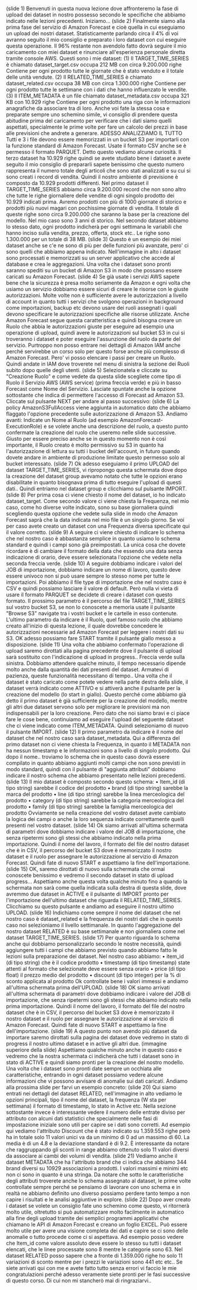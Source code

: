 (slide 1)
Benvenuti in questa nuova lezione dove affronteremo la fase di upload dei dataset in nostro possesso secondo le specifiche che abbiamo indicato nelle lezioni precedenti. Iniziamo...
(slide 2)
Finalmente siamo alla prima fase del servizio di Amazon Forecast e cioè quella in cui eseguiamo un upload dei nostri dataset. Statisticamente parlando circa il 4% di voi avranno seguito il mio consiglio e preparato i loro dataset con cui eseguire questa operazione. Il 96% restante non avendolo fatto dovrà seguire il mio caricamento con miei dataset e rinunciare all'esperienza personale diretta tramite console AWS.
Questi sono i mie dataset: 
(1) Il TARGET_TIME_SERIES è chiamato dataset_target.csv occupa 212 MB con circa 9.200.000 righe
Contiene per ogni prodotto tutte le giornate che è stato venduto e il totale delle unità vendute.
(2) Il RELATED_TIME_SERIES è chiamato dataset_related.csv occupa 38 MB con circa 1.300.000 righe
Contiene per ogni prodotto tutte le settimane con i dati che hanno influenzato le vendite.
(3) Il ITEM_METADATA è un file chiamato dataset_metadata.csv occupa 321 KB con 10.929 righe
Contiene per ogni prodotto una riga con le informazioni anagrafiche da associare tra di loro.
Anche voi fate la stessa cosa e preparate sempre uno schemino simile, vi consiglio di prendere questa abitudine prima del caricamento per verificare che i dati siamo quelli aspettati, specialmente le prime volte per fare un calcolo dei prezzi in base alle previsioni che andrete a generare.
ADESSO ANALIZZIAMO IL TUTTO
Tutti e 3 i file devono essere memorizzati in un bucket S3 per importarli con la funzione standard di Amazon Forecast. Usate il formato CSV anche se è permesso il formato PARQUET.
Detto questo vediamo alcune curiosità. Il terzo dataset ha 10.929 righe quindi se avete studiato bene i dataset e avete seguito il mio consiglio di prepararli sapete benissimo che questo numero rappresenta il numero totale degli articoli che sono stati analizzati e su cui si sono creati i record di vendita.
Quindi il nostro ambiente di previsione è composto da 10.929 prodotti differenti.
Nel primo dataset il TARGET_TIME_SERIES abbiamo circa 9.200.000 record che non sono altro che tutte le righe giornaliere delle vendite di ogni singolo prodotto dei 10.929 indicati prima.
Avremo prodotti con più di 1000 giornate di storico e prodotti più nuovi magari con pochissime giornate di vendita. Il totale di queste righe sono circa 9.200.000 che saranno la base per la creazione del modello.
Nel mio caso sono 3 anni di storico.
Nel secondo dataset abbiamo lo stesso dato, ogni prodotto indicherà per ogni settimana le variabili che hanno inciso sulla vendita, prezzo, offerta, stock etc.. Le righe sono 1.300.000 per un totale di 38 MB.
(slide 3)
Questo è un esempio dei miei dataset anche se c'e ne sono di più per delle funzioni più avanzate, pero' ci sono quelli che abbiamo appena indicato.
Nell'immagine in alto i dataset sono processati e memorizzati su un server applicativo che accede al database e crea le aggregazioni.
Una volta che i dataset sono pronti saranno spediti su un bucket di Amazon S3 in modo che possano essere caricati su Amazon Forecast.
(slide 4)
Se già usate i servizi AWS sapete bene che la sicurezza è presa molto seriamente da Amazon e ogni volta che usiamo un servizio dobbiamo essere sicuri di creare le risorse con le giuste autorizzazioni.
Molte volte non è sufficiente avere le autorizzazioni a livello di account in quanto tutti i servizi che svolgono operazioni in background come importazioni, backup etc devono usare dei ruoli assegnati i quali devono specificare le autorizzazioni specifiche alle risorse utilizzate.
Anche Amazon Forecast segue questa caratteristica e quindi bisogna creare un Ruolo che abbia le autorizzazioni giuste per eseguire ad esempio una operazione di upload, quindi avere le autorizzazioni sul bucket S3 in cui si troveranno i dataset e poter eseguire l'assunzione del ruolo da parte del servizio.
Purtroppo non posso entrare nei dettagli di Amazon IAM anche perché servirebbe un corso solo per questo forse anche più complesso di Amazon Forecast. Pero' vi posso elencare i passi per creare un Ruolo. Quindi andate in IAM dove troverete nel menu di sinistra la sezione dei Ruoli subito dopo quelle degli utenti.
(slide 5)
Selezionatela e cliccate su "Creazione Ruolo" e come vedete da questa slide scegliete come tipo di Ruolo il Servizio AWS (AWS service) (prima freccia verde) e più in basso Forecast come Nome del Servizio. Lasciate spuntate anche la opzione sottostante che indica di permettere l'accesso di Forecast ad Amazon S3.
Cliccate sul pulsante NEXT per andare al passo successivo:
(slide 6)
La policy AmazonS3FullAccess viene aggiunta in automatico dato che abbiamo flaggato l'opzione precedente sulle autorizzazione di Amazon S3. Andiamo avanti:
Indicate un Nome al Ruolo (ad esempio AmazonForecast-ExecutionRole) e se volete anche una descrizione del ruolo, a questo punto confermate la creazione del ruolo che useremo nelle slide successive.
Giusto per essere preciso anche se in questo momento non è così importante, il Ruolo creato è molto permissivo su S3 in quanto ha l'autorizzazione di lettura su tutti i bucket dell'account, in futuro quando dovete andare in ambiente di produzione limitate questo permesso solo al bucket interessato.
(slide 7)
Ok adesso eseguiamo il primo UPLOAD del dataset TARGET_TIME_SERIES, vi ripropongo questa schermata dove dopo la creazione del dataset group avevamo notato che tutte le opzioni erano disabilitate in quanto bisognava prima di tutto eseguire l'upload di questi dati..
Quindi entriamo nel dataset group e clicchiamo sul pulsante IMPORT.
(slide 8)
Per prima cosa ci viene chiesto il nome del dataset, io ho indicato dataset_target.
Come secondo valore ci viene chiesta la Frequenza, nel mio caso, come ho diverse volte indicato, sono su base giornaliera quindi scegliendo questa opzione che vedete sulla slide in modo che Amazon Forecast saprà che la data indicata nel mio file è un singolo giorno.
Se voi per caso avete creato un dataset con una Frequenza diversa specificate qui il valore corretto.
(slide 9)
A seguire ci viene chiesto di indicare lo schema che nel nostro caso è abbastanza semplice in quanto usiamo lo schema standard e quindi i campi sono già preimpostati.
La unica cosa che dovete ricordare è di cambiare il formato della data che essendo una data senza indicazione di orario, deve essere selezionata l'opzione che vedete nella seconda freccia verde.
(slide 10)
A seguire dobbiamo indicare i valori del JOB di importazione, dobbiamo indicare un nome di lavoro, questo deve essere univoco non si può usare sempre lo stesso nome per tutte le importazioni.
Poi abbiamo il file type di importazione che nel nostro caso è CSV e quindi possiamo lasciare il valore di default. Però nulla vi vieta di usare il formato PARQUET se decidete di creare i dataset con questo formato.
Il prossimo parametro è il percorso del file TARGET_TIME_SERIES sul vostro bucket S3, se non lo conoscete a memoria usate il pulsante "Browse S3" navigate tra i vostri bucket e le cartelle in esso contenute. 
L'ultimo parametro da indicare è il Ruolo, quel famoso ruolo che abbiamo creato all'inizio di questa lezione, il quale dovrebbe concedere le autorizzazioni necessarie ad Amazon Forecast per leggere i nostri dati su S3.
OK adesso possiamo fare START tramite il pulsante giallo messo a disposizione.
(slide 11)
Una volta che abbiamo confermato l'operazione di upload saremo dirottati alla pagina precedente dove il pulsante di upload sarà sostituito con l'indicazione di upload in progress.. Freccia verde sulla sinistra.
Dobbiamo attendere qualche minuto, il tempo necessario dipende molto anche dalla quantità dei dati presenti del dataset. Armatevi di pazienza, queste funzionalità necessitano di tempo..
Una volta che il dataset è stato caricato come potete vedere nella parte destra della slide, il dataset verrà indicato come ATTIVO e si attiverà anche il pulsante per la creazione del modello (lo start in giallo). Questo perché come abbiamo già detto il primo dataset è già sufficiente per la creazione del modello, mentre gli altri due dataset servono solo per migliorare le previsioni ma non indispensabili per la loro creazione.
Pero dato che noi siamo bravi e ci piace fare le cose bene, continuiamo ad eseguire l'upload del seguente dataset che ci viene indicato come ITEM_METADATA. Quindi selezioniamo di nuovo il pulsante IMPORT.
(slide 12)
Il primo parametro da indicare è il nome del dataset che nel nostro caso sarà dataset_metadata. Qui a differenza del primo dataset non ci viene chiesta la Frequenza, in quanto il METADATA non ha nessun timestamp e le informazioni sono a livello di singolo prodotto.
Qui dopo il nome.. troviamo lo schema che in questo caso dovrà essere compilato in quanto abbiamo aggiunti molti campi che non sono previsti in modo standard, quindi con il pulsante di "aggiunta attributi" dobbiamo indicare il nostro schema che abbiamo presentato nelle lezioni precedenti.
(slide 13)
Il mio dataset è composto secondo questo schema:
    • Item_id (di tipo string) sarebbe il codice del prodotto
    • brand (di tipo string) sarebbe la marca del prodotto
    • line (di tipo string) sarebbe la linea merceologica del prodotto
    • category (di tipo string) sarebbe la categoria merceologica del prodotto
    • family (di tipo string) sarebbe la famiglia merceologica del prodotto
Ovviamente se nella creazione del vostro dataset avete cambiato la logica dei campi o anche la loro sequenza indicate correttamente quelli presenti nel vostro dataset.
(slide 14)
Ok siamo arrivati all'ultima schermata di parametri dove dobbiamo indicare i valore del JOB di importazione, che senza ripetermi sono gli stessi che abbiamo indicato nella prima importazione.
Quindi il nome del lavoro, il formato del file del nostro dataset che è in CSV, il percorso del bucket S3 dove è memorizzato il nostro dataset e il ruolo per assegnare le autorizzazione al servizio di Amazon Forecast.
Quindi fate di nuovo START e aspettiamo la fine dell'importazione.
(slide 15)
OK, saremo dirottati di nuovo sulla schermata che ormai conoscete benissimo e vedremo il secondo dataset in stato di upload progress... 
Aspettiamo anche questa volta qualche minuto fino a quando la schermata non sarà come quella indicata sulla destra di questa slide, dove avremmo due dataset in ACTIVE e il pulsante di IMPORT pronto per l'importazione dell'ultimo dataset che riguarda il RELATED_TIME_SERIES.
Clicchiamo su questo pulsante e andiamo ad eseguire il nostro ultimo UPLOAD.
(slide 16)
Indichiamo come sempre il nome del dataset che nel nostro caso è dataset_related e la frequenza dei nostri dati che in questo caso noi selezioniamo il livello settimanale. In quanto l'aggregazione del nostro dataset RELATED è su base settimanale e non giornaliera come nel dataset TARGET_TIME_SERIES.
(slide 17)
Per quanto riguarda lo schema anche qui dobbiamo personalizzarlo secondo le nostre necessità, quindi aggiungere tutti i campi che abbiamo previsto quando abbiamo fatto le lezioni sulla preparazione dei dataset. Nel nostro caso abbiamo:
    • item_id (di tipo string) che è il codice prodotto
    • timestamp (di tipo timestamp) state attenti al formato che selezionate deve essere senza orario
    • price (di tipo float) il prezzo medio del prodotto
    • discount (di tipo integer) per la % di sconto applicata al prodotto
Ok controllate bene i valori immessi e andiamo all'ultima schermata prima dell'UPLOAD.
(slide 18)
OK siamo arrivati all'ultima schermata di parametri dove dobbiamo indicare i valore del JOB di importazione, che senza ripetermi sono gli stessi che abbiamo indicato nella prima importazione.
Quindi il nome del lavoro, il formato del file del nostro dataset che è in CSV, il percorso del bucket S3 dove è memorizzato il nostro dataset e il ruolo per assegnare le autorizzazione al servizio di Amazon Forecast.
Quindi fate di nuovo START e aspettiamo la fine dell'importazione.
(slide 19)
A questo punto non avendo più dataset da importare saremo dirottati sulla pagina dei dataset dove vedremo in stato di progress il nostro ultimo dataset e in active gli altri due. (immagine superiore della slide)
Aspettiamo qualche minuto anche in questo caso e vedremo che la nostra schermata ci indicherà che tutti i dataset sono in stato di ACTIVE e quindi siamo pronti per la creazione del nostro modello.
Una volta che i dataset sono pronti date sempre un occhiata alle caratteristiche, entrando in ogni dataset possiamo vedere alcune informazioni che vi possono avvisare di anomalie sui dati caricati.
Andiamo alla prossima slide per farvi un esempio concreto:
(slide 20)
Qui siamo entrati nei dettagli del dataset RELATED, nell'immagine in alto vediamo le opzioni principali, tipo il nome del dataset, la frequenza (W sta per settimana) il formato di timestamp, lo stato in Active etc.
Nella sezione sottostante invece è interessante vedere il numero delle entrate diviso per attributo con alcuni dati statistici che specialmente nelle fasi di impostazione iniziale sono utili per capire se i dati sono corretti.
Ad esempio qui vediamo l'attributo Discount che è stato indicato su 1.359.553 righe però ha in totale solo 11 valori unici va da un minimo di 0 ad un massimo di 60.
La media è di un 4.8 e la deviazione standard è di 9.2. È interessante da notare che raggruppando gli sconti in range abbiamo ottenuto solo 11 valori diversi da associare ai cambi dei volumi di vendita. 
(slide 21)
Vediamo anche il dataset METADATA che ha l'attributo brand che ci indica che abbiamo 344 brand diversi su 10929 associazioni a prodotti. I valori massimi e minimi etc non ci sono in quanto è una stringa.
Da notare che sotto le caratteristiche degli attributi troverete anche lo schema assegnato al dataset, le prime volte controllate sempre perché se pensiamo di lavorare con uno schema e in realtà ne abbiamo definito uno diverso possiamo perdere tanto tempo a non capire i risultati e le analisi aggiuntive in explore.
(slide 22)
Dopo aver creato i dataset se volete un consiglio fate uno schemino come questo, vi ritornerà molto utile, oltretutto si può automatizzare molto facilmente in automatico alla fine degli upload tramite dei semplici programmi applicativi che chiamano le API di Amazon Forecast e creano un foglio EXCEL.
Può essere molto utile per avere una visione completa dei dati e capire se ci sono delle anomalie o tutto procede come ci si aspettava. Ad esempio posso vedere che Item_id come valore assoluto deve essere lo stesso su tutti i dataset elencati, che le linee processate sono 8 mentre le categorie sono 63.
Nel dataset RELATED posso sapere che a fronte di 1.359.000 righe ho solo 11 variazioni di sconto mentre per i prezzi le variazioni sono 441 etc etc..
Se siete arrivati qui con me e avete fatto tutto senza errori vi faccio le mie congratulazioni perché adesso veramente siete pronti per le fasi successive di questo corso. Di cui non mi stancherò mai di ringraziarvi..

